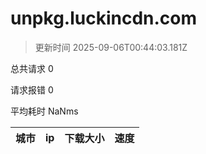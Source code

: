 
  # unpkg.luckincdn.com

  > 更新时间 2025-09-06T00:44:03.181Z
  
  总共请求 0

  请求报错 0

  平均耗时 NaNms

|城市|ip|下载大小|速度|
|-----|----------|---|---|

  